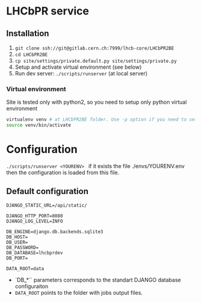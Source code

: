 # LHCbPR service


## Installation

1. `git clone ssh://git@gitlab.cern.ch:7999/lhcb-core/LHCbPR2BE`
1. `cd LHCbPR2BE`
1. `cp site/settings/private.default.py site/settings/private.py`
1. Setup and activate virtual environment (see below)
1. Run dev server: `./scripts/runserver`  (at local server)

### Virtual environment

Site is tested only with python2, so you need to setup only python virtual environment 


```sh
virtualenv venv # at LHCbPR2BE folder. Use -p option if you need to select python executable
source venv/bin/activate
```


# Configuration

`./scripts/runserver <YOURENV> ` if it exists the file ./envs/YOURENV.env then the configuration is loaded from this file.

## Default configuration

```DJANGO_SECRET_KEY=PutYourKey
DJANGO_STATIC_URL=/api/static/

DJANGO_HTTP_PORT=8080
DJANGO_LOG_LEVEL=INFO

DB_ENGINE=django.db.backends.sqlite3
DB_HOST=
DB_USER=
DB_PASSWORD=
DB_DATABASE=lhcbprdev
DB_PORT=

DATA_ROOT=data
```

* `DB_*`` parameters corresponds to the standart DJANGO database configuraiton
* `DATA_ROOT` points to the folder with jobs output files.


